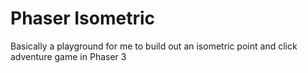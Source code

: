 # Phaser Isometric

Basically a playground for me to build out an isometric point and click adventure game in Phaser 3
